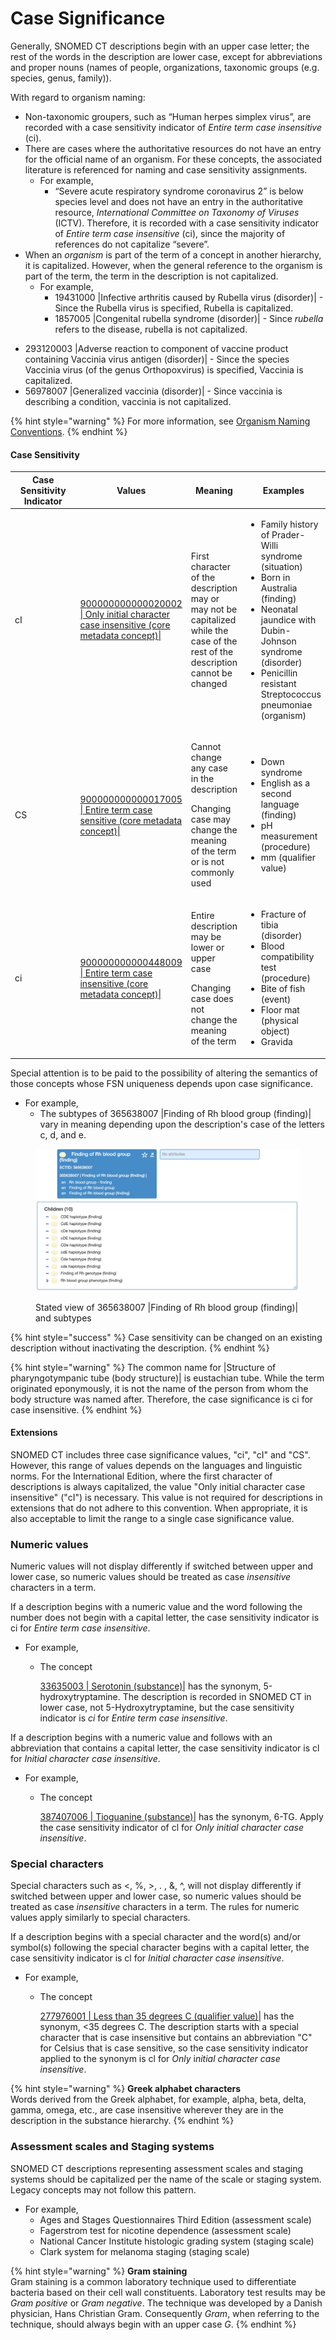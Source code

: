 # Case Significance

Generally, SNOMED CT descriptions begin with an upper case letter; the rest of the words in the description are lower case, except for abbreviations and proper nouns (names of people, organizations, taxonomic groups (e.g. species, genus, family)).&#x20;

With regard to organism naming:

* Non-taxonomic groupers, such as “Human herpes simplex virus”, are recorded with a case sensitivity indicator of _Entire term case insensitive_ (ci).
* There are cases where the authoritative resources do not have an entry for the official name of an organism. For these concepts, the associated literature is referenced for naming and case sensitivity assignments.
  * For example,
    * “Severe acute respiratory syndrome coronavirus 2” is below species level and does not have an entry in the authoritative resource, _International Committee on Taxonomy of Viruses_ (ICTV).  Therefore, it is recorded with a case sensitivity indicator of _Entire term case insensitive_ (ci), since the majority of references do not capitalize “severe”.
* When an _organism_ is part of the term of a concept in another hierarchy, it is capitalized.  However, when the general reference to the organism is part of the term, the term in the description is not capitalized.
  * For example,&#x20;
    * 19431000 |Infective arthritis caused by Rubella virus (disorder)| - Since the Rubella virus is specified, Rubella is capitalized.&#x20;
    * 1857005 |Congenital rubella syndrome (disorder)| - Since _rubella_ refers to the disease, rubella is not capitalized.&#x20;

&#x20;

* 293120003 |Adverse reaction to component of vaccine product containing Vaccinia virus antigen (disorder)| - Since the species Vaccinia virus (of the genus Orthopoxvirus) is specified, Vaccinia is capitalized.&#x20;
* 56978007 |Generalized vaccinia (disorder)| - Since vaccinia is describing a condition, vaccinia is not capitalized.

{% hint style="warning" %}
For more information, see [Organism Naming Conventions](../domain-specific-modeling/organism/organism-naming-conventions.md). &#x20;
{% endhint %}

#### &#x20;**Case Sensitivity**

<table><thead><tr><th width="92.84765625">Case Sensitivity Indicator</th><th>Values</th><th>Meaning</th><th>Examples</th></tr></thead><tbody><tr><td>cI</td><td><a href="http://snomed.info/id/900000000000020002">900000000000020002 | Only initial character case insensitive (core metadata concept)|</a></td><td>First character of the description may or may not be capitalized while the case of the rest of the description cannot be changed</td><td><ul><li>Family history of Prader-Willi syndrome (situation)</li><li>Born in Australia (finding)</li><li>Neonatal jaundice with Dubin-Johnson syndrome (disorder)</li><li>Penicillin resistant Streptococcus pneumoniae (organism)</li></ul></td></tr><tr><td>CS</td><td><a href="http://snomed.info/id/900000000000017005">900000000000017005 | Entire term case sensitive (core metadata concept)|</a></td><td><p>Cannot change any case in the description</p><p>Changing case may change the meaning of the term or is not commonly used</p></td><td><ul><li>Down syndrome</li><li>English as a second language (finding)</li><li>pH measurement (procedure)</li><li>mm (qualifier value)</li></ul></td></tr><tr><td>ci</td><td><a href="http://snomed.info/id/900000000000448009">900000000000448009 | Entire term case insensitive (core metadata concept)|</a></td><td><p>Entire description may be lower or upper case</p><p>Changing case does not change the meaning of the term</p></td><td><ul><li>Fracture of tibia (disorder)</li><li>Blood compatibility test (procedure)</li><li>Bite of fish (event)</li><li>Floor mat (physical object)</li><li>Gravida</li></ul></td></tr></tbody></table>

Special attention is to be paid to the possibility of altering the semantics of those concepts whose FSN uniqueness depends upon case significance.&#x20;

* For example,&#x20;
  * The subtypes of 365638007 |Finding of Rh blood group (finding)| vary in meaning depending upon the description's case of the letters c, d, and e.

<figure><img src="../../.gitbook/assets/image (5).png" alt=""><figcaption><p>Stated view of 365638007 |Finding of Rh blood group (finding)| and subtypes</p></figcaption></figure>

{% hint style="success" %}
Case sensitivity can be changed on an existing description without inactivating the description.
{% endhint %}

{% hint style="warning" %}
The common name for |Structure of pharyngotympanic tube (body structure)| is eustachian tube.  While the term originated eponymously, it is not the name of the person from whom the body structure was named after.  Therefore, the case significance is ci for case insensitive.&#x20;
{% endhint %}

#### Extensions <a href="#extensions" id="extensions"></a>

SNOMED CT includes three case significance values, "ci", "cI" and "CS". However, this range of values depends on the languages and linguistic norms. For the International Edition, where the first character of descriptions is always capitalized, the value "Only initial character case insensitive" ("cI") is necessary. This value is not required for descriptions in extensions that do not adhere to this convention. When appropriate, it is also acceptable to limit the range to a single case significance value.

### Numeric values <a href="#numeric-values" id="numeric-values"></a>

Numeric values will not display differently if switched between upper and lower case, so numeric values should be treated as case _insensitive_ characters in a term. &#x20;

If a description begins with a numeric value and the word following the number does not begin with a capital letter, the case sensitivity indicator is ci for _Entire term case insensitive_.

* For example,
  *   The concept&#x20;

      [33635003 | Serotonin (substance)|](http://snomed.info/id/33635003) has the synonym, 5-hydroxytryptamine.  The description is recorded in SNOMED CT in lower case, not 5-Hydroxytryptamine, but the case sensitivity indicator is _ci_  for _Entire term case insensitive_.

If a description begins with a numeric value and follows with an abbreviation that contains a capital letter, the case sensitivity indicator is cl for _Initial character case insensitive_.

* For example,
  *   The concept&#x20;

      [387407006 | Tioguanine (substance)|](http://snomed.info/id/387407006) has the synonym, 6-TG.  Apply the case sensitivity indicator of cl for _Only initial character case insensitive_.

### Special characters <a href="#special-characters" id="special-characters"></a>

Special characters such as <, %, >, . , &, ^, will not display differently if switched between upper and lower case, so numeric values should be treated as case _insensitive_ characters in a term.  The rules for numeric values apply similarly to special characters.&#x20;

If a description begins with a special character and the word(s) and/or symbol(s) following the special character begins with a capital letter, the case sensitivity indicator is cl for _Initial character case insensitive_.

* For example,
  *   The concept&#x20;

      [277976001 | Less than 35 degrees C (qualifier value)|](http://snomed.info/id/277976001) has the synonym, <35 degrees C.  The description starts with a special character that is case insensitive but contains an abbreviation "C" for Celsius that is case sensitive, so the case sensitivity indicator applied to the synonym is cl for _Only_ &#x69;_&#x6E;itial character case insensitive_.

{% hint style="warning" %}
**Greek alphabet characters**\
Words derived from the Greek alphabet, for example, alpha, beta, delta, gamma, omega, etc., are case insensitive wherever they are in the description in the substance hierarchy. &#x20;
{% endhint %}

### Assessment scales and Staging systems <a href="#assessment-scales-and-staging-systems" id="assessment-scales-and-staging-systems"></a>

SNOMED CT descriptions representing assessment scales and staging systems should be capitalized per the name of the scale or staging system. Legacy concepts may not follow this pattern.

* For example,
  * Ages and Stages Questionnaires Third Edition (assessment scale)
  * Fagerstrom test for nicotine dependence (assessment scale)
  * National Cancer Institute histologic grading system (staging scale)
  * Clark system for melanoma staging (staging scale)

{% hint style="warning" %}
**Gram staining**\
Gram staining is a common laboratory technique used to differentiate bacteria based on their cell wall constituents. Laboratory test results may be _Gram positive_ or _Gram negative_. The technique was developed by a Danish physician, Hans Christian Gram. Consequently _Gram_, when referring to the technique, should always begin with an upper case _G_.
{% endhint %}
